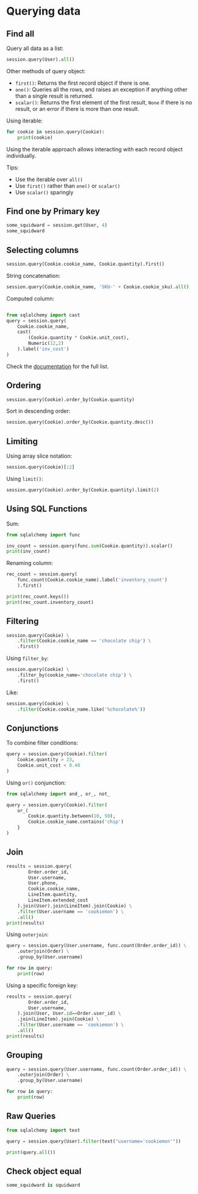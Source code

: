 # Querying data

## Find all

Query all data as a list:
```py
session.query(User).all()
```

Other methods of query object:
- `first()`: Returns the first record object if there is one.
- `one()`: Queries all the rows, and raises an exception if anything other than a single result is returned.
- `scalar()`: Returns the first element of the first result, `None` if there is no result, or an error if there is more than one result.


Using iterable:
```py
for cookie in session.query(Cookie):
    print(cookie)
```

Using the iterable approach allows interacting with each record object individually.

Tips:
- Use the iterable over `all()`
- Use `first()` rather than `one()` or `scalar()`
- Use `scalar()` sparingly


## Find one by Primary key

```py
some_squidward = session.get(User, 4)
some_squidward
```

## Selecting columns

```py
session.query(Cookie.cookie_name, Cookie.quantity).first()
```

String concatenation:
```py
session.query(Cookie.cookie_name, 'SKU-' + Cookie.cookie_sku).all()
```

Computed column:
```py

from sqlalchemy import cast
query = session.query(
    Cookie.cookie_name,
    cast(
        (Cookie.quantity * Cookie.unit_cost),
        Numeric(12,2)
    ).label('inv_cost')
)
```

Check the [documentation](https://docs.sqlalchemy.org/en/14/tutorial/data_select.html#) for the full list.


## Ordering

```py
session.query(Cookie).order_by(Cookie.quantity)
```

Sort in descending order:
```py
session.query(Cookie).order_by(Cookie.quantity.desc())
```

## Limiting

Using array slice notation:
```py
session.query(Cookie)[:2]
```

Using `limit()`:
```py
session.query(Cookie).order_by(Cookie.quantity).limit(2)
```

## Using SQL Functions

Sum:
```py
from sqlalchemy import func

inv_count = session.query(func.sum(Cookie.quantity)).scalar()
print(inv_count)
```

Renaming column:
```py
rec_count = session.query(
    func.count(Cookie.cookie_name).label('inventory_count')
    ).first()

print(rec_count.keys())
print(rec_count.inventory_count)
```


## Filtering

```py
session.query(Cookie) \
    .filter(Cookie.cookie_name == 'chocolate chip') \
    .first()
```

Using `filter_by`:
```py
session.query(Cookie) \
    .filter_by(cookie_name='chocolate chip') \
    .first()
```

Like:
```py
session.query(Cookie) \
    .filter(Cookie.cookie_name.like('%chocolate%'))
```


## Conjunctions

To combine filter conditions:
```py
query = session.query(Cookie).filter(
    Cookie.quantity > 23,
    Cookie.unit_cost < 0.40
)
```

Using `or()` conjunction:
```py
from sqlalchemy import and_, or_, not_

query = session.query(Cookie).filter(
    or_(
        Cookie.quantity.between(10, 50),
        Cookie.cookie_name.contains('chip')
    }
)
```


## Join

```py
results = session.query(
        Order.order_id,
        User.username,
        User.phone,
        Cookie.cookie_name,
        LineItem.quantity,
        LineItem.extended_cost
    ).join(User).join(LineItem).join(Cookie) \
    .filter(User.username == 'cookiemon') \
    .all()
print(results)
```

Using `outerjoin`:
```py
query = session.query(User.username, func.count(Order.order_id)) \
    .outerjoin(Order) \
    .group_by(User.username)

for row in query:
    print(row)
```

Using a specific foreign key:
```py
results = session.query(
        Order.order_id,
        User.username,
    ).join(User, User.id==Order.user_id) \
    .join(LineItem).join(Cookie) \
    .filter(User.username == 'cookiemon') \
    .all()
print(results)
```

## Grouping

```py
query = session.query(User.username, func.count(Order.order_id)) \
    .outerjoin(Order) \
    .group_by(User.username)

for row in query:
    print(row)
```


## Raw Queries

```py
from sqlalchemy import text

query = session.query(User).filter(text("username='cookiemon'")) 

print(query.all())
```

## Check object equal

```py
some_squidward is squidward
```
